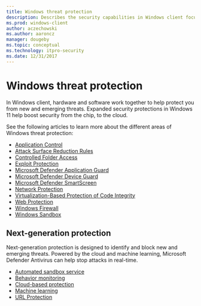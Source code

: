 ```yaml
---
title: Windows threat protection
description: Describes the security capabilities in Windows client focused on threat protection
ms.prod: windows-client
author: aczechowski
ms.author: aaroncz
manager: dougeby
ms.topic: conceptual
ms.technology: itpro-security
ms.date: 12/31/2017
---
```


# Windows threat protection

In Windows client, hardware and software work together to help protect you from new and emerging threats. Expanded security protections in Windows 11 help boost security from the chip, to the cloud.

See the following articles to learn more about the different areas of Windows threat protection:

- [Application Control](/windows/security/threat-protection/windows-defender-application-control/windows-defender-application-control)
- [Attack Surface Reduction Rules](/microsoft-365/security/defender-endpoint/attack-surface-reduction)
- [Controlled Folder Access](/microsoft-365/security/defender-endpoint/controlled-folders)
- [Exploit Protection](/microsoft-365/security/defender-endpoint/exploit-protection)
- [Microsoft Defender Application Guard](/windows/security/threat-protection/microsoft-defender-application-guard/md-app-guard-overview)
- [Microsoft Defender Device Guard](device-guard/introduction-to-device-guard-virtualization-based-security-and-windows-defender-application-control.md)
- [Microsoft Defender SmartScreen](/windows/security/operating-system-security/virus-and-threat-protection/microsoft-defender-smartscreen/)
- [Network Protection](/microsoft-365/security/defender-endpoint/network-protection)
- [Virtualization-Based Protection of Code Integrity](/windows/security/threat-protection/device-guard/enable-virtualization-based-protection-of-code-integrity)
- [Web Protection](/microsoft-365/security/defender-endpoint/web-protection-overview)
- [Windows Firewall](windows-firewall/windows-firewall-with-advanced-security.md)
- [Windows Sandbox](/windows/security/threat-protection/windows-sandbox/windows-sandbox-overview)

## Next-generation protection

Next-generation protection is designed to identify and block new and emerging threats. Powered by the cloud and machine learning, Microsoft Defender Antivirus can help stop attacks in real-time.

- [Automated sandbox service](/microsoft-365/security/defender-endpoint/configure-block-at-first-sight-microsoft-defender-antivirus)
- [Behavior monitoring](/microsoft-365/security/defender-endpoint/configure-real-time-protection-microsoft-defender-antivirus)
- [Cloud-based protection](/microsoft-365/security/defender-endpoint/configure-protection-features-microsoft-defender-antivirus)
- [Machine learning](/microsoft-365/security/defender-endpoint/cloud-protection-microsoft-defender-antivirus)
- [URL Protection](/microsoft-365/security/defender-endpoint/configure-network-connections-microsoft-defender-antivirus)
